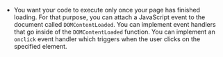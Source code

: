 - You want your code to execute only once your page has finished loading. For that purpose, you can attach a JavaScript event to the document called `DOMContentLoaded`. You can implement event handlers that go inside of the `DOMContentLoaded` function. You can implement an `onclick` event handler which triggers when the user clicks on the specified element.
